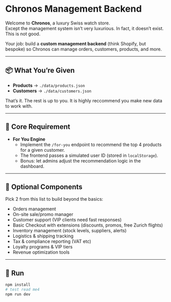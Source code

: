 # Chronos Management Backend

Welcome to **Chronos**, a luxury Swiss watch store.  
Except the management system isn’t very luxurious. In fact, it doesn’t exist. This is not good.  

Your job: build a **custom management backend** (think Shopify, but bespoke) so Chronos can manage orders, customers, products, and more.  

---

## 📦 What You’re Given

- **Products** → `./data/products.json`  
- **Customers** → `./data/customers.json`  

That’s it. The rest is up to you. It is highly reccommend you make new data to work with. 

---

## 🎯 Core Requirement

- **For You Engine**  
  - Implement the `/for-you` endpoint to recommend the top 4 products for a given customer.  
  - The frontend passes a simulated user ID (stored in `localStorage`).  
  - Bonus: let admins adjust the recommendation logic in the dashboard.  

---

## 🧩 Optional Components

Pick 2 from this list to build beyond the basics:  

- Orders management  
- On-site sale/promo manager
- Customer support (VIP clients need fast responses)  
- Basic Checkout with extensions (discounts, promos, free Zurich flights)  
- Inventory management (stock levels, suppliers, alerts)  
- Logistics & shipping tracking  
- Tax & compliance reporting (VAT etc)
- Loyalty programs & VIP tiers  
- Revenue optimization tools  

---

## 🚀 Run

```bash
npm install
# test read me4
npm run dev
